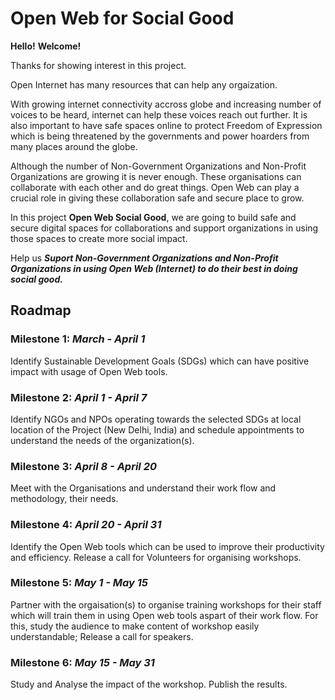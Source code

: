 # Open Web for Social Good

**Hello!**
**Welcome!** 

Thanks for showing interest in this project.

Open Internet has many resources that can help any orgaization.

With growing internet connectivity accross globe and increasing number of voices to be heard, internet can help these voices reach out further. It is also important to have safe spaces online to protect Freedom of Expression which is being threatened by the governments and power hoarders from many places around the globe.

Although the number of Non-Government Organizations and Non-Profit Organizations are growing it is never enough. These organisations can collaborate with each other and do great things. Open Web can play a crucial role in giving these collaboration safe and secure place to grow.

In this project **Open Web Social Good**, we are going to build safe and secure digital spaces for collaborations and support organizations in using those spaces to create more social impact. 

Help us ***Suport Non-Government Organizations and Non-Profit Organizations in using Open Web (Internet) to do their best in doing social good.***

## Roadmap

### Milestone 1: *March - April 1*
Identify Sustainable Development Goals (SDGs) which can have positive impact with usage of Open Web tools.

### Milestone 2: *April 1 - April 7*
Identify NGOs and NPOs operating towards the selected SDGs at local location of the Project (New Delhi, India) and schedule appointments to understand the needs of the organization(s).

### Milestone 3: *April 8 - April 20*
Meet with the Organisations and understand their work flow and methodology, their needs.

### Milestone 4: *April 20 - April 31*
Identify the Open Web tools which can be used to improve their productivity and efficiency. Release a call for Volunteers for organising workshops.

### Milestone 5: *May 1 - May 15*
Partner with the orgaisation(s) to organise training workshops for their staff which will train them in using Open web tools aspart of their work flow. For this, study the audience to make content of workshop easily understandable; Release a call for speakers.

### Milestone 6: *May 15 - May 31*
Study and Analyse the impact of the workshop. Publish the results.
